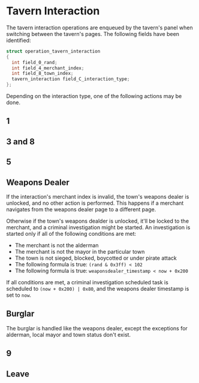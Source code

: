 # Tavern Interaction

The tavern interaction operations are enqueued by the tavern's panel when switching between the tavern's pages.
The following fields have been identified:

```c
struct operation_tavern_interaction
{
  int field_0_rand;
  int field_4_merchant_index;
  int field_8_town_index;
  tavern_interaction field_C_interaction_type;
};
```

Depending on the interaction type, one of the following actions may be done.

## 1

## 3 and 8

## 5

## Weapons Dealer
If the interaction's merchant index is invalid, the town's weapons dealer is unlocked, and no other action is performed.
This happens if a merchant navigates from the weapons dealer page to a different page.

Otherwise if the town's weapons dealder is unlocked, it'll be locked to the merchant, and a criminal investigation might be started.
An investigation is started only if all of the following conditions are met:
- The merchant is not the alderman
- The merchant is not the mayor in the particular town
- The town is not sieged, blocked, boycotted or under pirate attack
- The following formula is true: `(rand & 0x3ff) < 102`
- The following formula is true: `weaponsdealer_timestamp < now + 0x200`

If all conditions are met, a criminal investigation scheduled task is scheduled to `(now + 0x200) | 0x80`, and the weapons dealer timestamp is set to `now`.

## Burglar
The burglar is handled like the weapons dealer, except the exceptions for alderman, local mayor and town status don't exist.

## 9

## Leave
